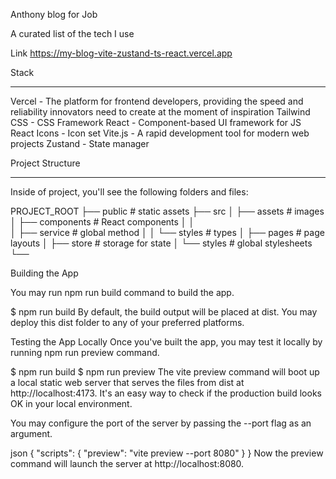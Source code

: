 Anthony blog for Job

A curated list of the tech I use

Link https://my-blog-vite-zustand-ts-react.vercel.app

Stack
________________________________________________________________________________________________________________________
Vercel - The platform for frontend developers, providing the speed and reliability 
         innovators need to create at the moment of inspiration
Tailwind CSS - CSS Framework
React - Component-based UI framework for JS
React Icons - Icon set
Vite.js - A rapid development tool for modern web projects
Zustand - State manager



Project Structure
________________________________________________________________________________________________________________________
Inside of project, you'll see the following folders and files:

PROJECT_ROOT
├── public              # static assets
├── src
│   ├── assets          # images
│   ├── components      # React components
│   │   
│   ├── service         # global method
│   │     └── styles    # types 
│   ├── pages           # page layouts
│   ├── store           # storage for state 
│   └── styles          # global stylesheets 
└── 


Building the App

You may run npm run build command to build the app.

$ npm run build
By default, the build output will be placed at dist. You may deploy this dist folder to any of your preferred platforms.

Testing the App Locally 
Once you've built the app, you may test it locally by running npm run preview command.

$ npm run build
$ npm run preview
The vite preview command will boot up a local static web server that serves the files from dist at http://localhost:4173. 
It's an easy way to check if the production build looks OK in your local environment.

You may configure the port of the server by passing the --port flag as an argument.

json
{
"scripts": {
"preview": "vite preview --port 8080"
}
}
Now the preview command will launch the server at http://localhost:8080.

